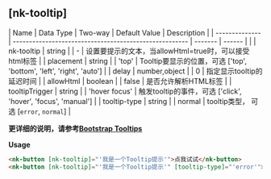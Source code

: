 ## [nk-tooltip]

| Name | Data Type | Two-way | Default Value | Description |
| -------------- | ------------------------------------------------------ | ------- | ------ |  |
| nk-tooltip     | string  | | -      | 设置要提示的文本，当allowHtml=true时，可以接受html标签 |
| placement      | string | | 'top'  | Tooltip要显示的位置，可选 ['top', 'bottom', 'left', 'right', 'auto'] |
| delay          |  number,object | | 0 | 指定显示tooltip的延迟时间                                       |
| allowHtml      | boolean | | false | 是否允许解析HTML标签 | 
| tooltipTrigger | string | | 'hover focus' | 触发tooltip的事件，可选 ['click', 'hover', 'focus', 'manual'] |
| tooltip-type | string | | normal | tooltip类型， 可选 [`error`, `normal`] |

**更详细的说明，请参考[Bootstrap Tooltips](http://v3.bootcss.com/javascript/#tooltips)**

**Usage**

```html
<nk-button [nk-tooltip]="'我是一个Tooltip提示'">点我试试</nk-button>
<nk-button [nk-tooltip]="'我是一个Tooltip提示'" [tooltip-type]="'error'">点我试试</nk-button>
```
